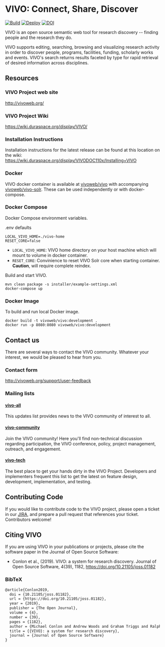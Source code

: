 # VIVO: Connect, Share, Discover

[![Build](https://github.com/vivo-project/VIVO/workflows/Build/badge.svg)](https://github.com/vivo-project/VIVO/actions?query=workflow%3ABuild) [![Deploy](https://github.com/vivo-project/VIVO/workflows/Deploy/badge.svg)](https://github.com/vivo-project/VIVO/actions?query=workflow%3ADeploy) [![DOI](https://zenodo.org/badge/DOI/10.5281/zenodo.2639714.svg)](https://doi.org/10.5281/zenodo.2639713)

VIVO is an open source semantic web tool for research discovery -- finding people and the research they do.

VIVO supports editing, searching, browsing and visualizing research activity in order to discover people, programs, 
facilities, funding, scholarly works and events. VIVO's search returns results faceted by type for rapid retrieval of 
desired information across disciplines.

## Resources

### VIVO Project web site
http://vivoweb.org/

### VIVO Project Wiki
https://wiki.duraspace.org/display/VIVO/

### Installation Instructions

Installation instructions for the latest release can be found at this location on the wiki:  
https://wiki.duraspace.org/display/VIVODOC110x/Installing+VIVO

### Docker

VIVO docker container is available at [vivoweb/vivo](https://hub.docker.com/repository/docker/vivoweb/vivo) with accompanying [vivoweb/vivo-solr](https://hub.docker.com/repository/docker/vivoweb/vivo-solr). These can be used independently or with docker-compose.

### Docker Compose

Docker Compose environment variables.

.env defaults
```
LOCAL_VIVO_HOME=./vivo-home
RESET_CORE=false
```

- `LOCAL_VIVO_HOME`: VIVO home directory on your host machine which will mount to volume in docker container.
- `RESET_CORE`: Convinience to reset VIVO Solr core when starting container. **Caution**, will require complete reindex.

Build and start VIVO.

```
mvn clean package -s installer/example-settings.xml
docker-compose up
```

### Docker Image

To build and run local Docker image.

```
docker build -t vivoweb/vivo:development .
docker run -p 8080:8080 vivoweb/vivo:development
```

## Contact us
There are several ways to contact the VIVO community. 
Whatever your interest, we would be pleased to hear from you.

### Contact form 
http://vivoweb.org/support/user-feedback

### Mailing lists

#### [vivo-all](https://groups.google.com/forum/#!forum/vivo-all) 
This updates list provides news to the VIVO community of interest to all.

#### [vivo-community](https://groups.google.com/forum/#!forum/vivo-community)  
Join the VIVO community!  Here you'll find non-technical discussion regarding participation, the VIVO
conference,  policy, project management, outreach, and engagement. 

#### [vivo-tech](https://groups.google.com/forum/#!forum/vivo-tech)  
The best place to get your hands dirty in the VIVO Project. 
Developers and implementers frequent this list to get the latest on feature design, 
development, implementation, and testing.

## Contributing Code
If you would like to contribute code to the VIVO project, please open a ticket 
in our [JIRA](https://jira.duraspace.org/projects/VIVO), and prepare a 
pull request that references your ticket.  Contributors welcome!

## Citing VIVO
If you are using VIVO in your publications or projects, please cite the software paper in the Journal of Open Source Software:

* Conlon et al., (2019). VIVO: a system for research discovery. Journal of Open Source Software, 4(39), 1182, https://doi.org/10.21105/joss.01182

### BibTeX
```tex
@article{Conlon2019,
  doi = {10.21105/joss.01182},
  url = {https://doi.org/10.21105/joss.01182},
  year = {2019},
  publisher = {The Open Journal},
  volume = {4},
  number = {39},
  pages = {1182},
  author = {Michael Conlon and Andrew Woods and Graham Triggs and Ralph O'Flinn and Muhammad Javed and Jim Blake and Benjamin Gross and Qazi Asim Ijaz Ahmad and Sabih Ali and Martin Barber and Don Elsborg and Kitio Fofack and Christian Hauschke and Violeta Ilik and Huda Khan and Ted Lawless and Jacob Levernier and Brian Lowe and Jose Martin and Steve McKay and Simon Porter and Tatiana Walther and Marijane White and Stefan Wolff and Rebecca Younes},
  title = {{VIVO}: a system for research discovery},
  journal = {Journal of Open Source Software}
}
